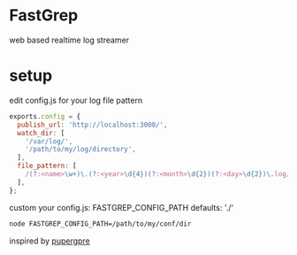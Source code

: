 # FastGrep
web based realtime log streamer

# setup

edit config.js for your log file pattern

```js
exports.config = {
  publish_url: 'http://localhost:3000/',
  watch_dir: [
    '/var/log/',
    '/path/to/my/log/directory',
  ],
  file_pattern: [
    /(?:<name>\w+)\.(?:<year>\d{4})(?:<month>\d{2})(?:<day>\d{2})\.log/,
  ],
};
```

custom your config.js:
FASTGREP_CONFIG_PATH defaults: './'

```bash
node FASTGREP_CONFIG_PATH=/path/to/my/conf/dir
```

inspired by [pupergpre](https://github.com/bobrik/pupergrep)
